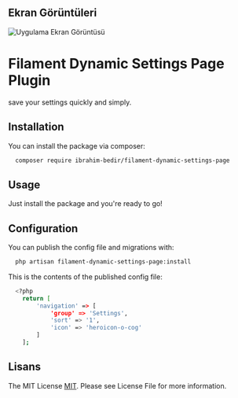 
## Ekran Görüntüleri

![Uygulama Ekran Görüntüsü](https://via.placeholder.com/468x300?text=App+Screenshot+Here)

  
# Filament Dynamic Settings Page Plugin

save your settings quickly and simply.




## Installation

You can install the package via composer:

```bash
  composer require ibrahim-bedir/filament-dynamic-settings-page
```

  ## Usage

Just install the package and you're ready to go!
## Configuration

You can publish the config file and migrations with:

```bash
  php artisan filament-dynamic-settings-page:install
```

  This is the contents of the published config file:

```bash
  <?php
    return [
        'navigation' => [
            'group' => 'Settings',
            'sort' => '1',
            'icon' => 'heroicon-o-cog'
        ]
    ];
```
## Lisans

The MIT License [MIT](https://choosealicense.com/licenses/mit/). Please see License File for more information.

  

